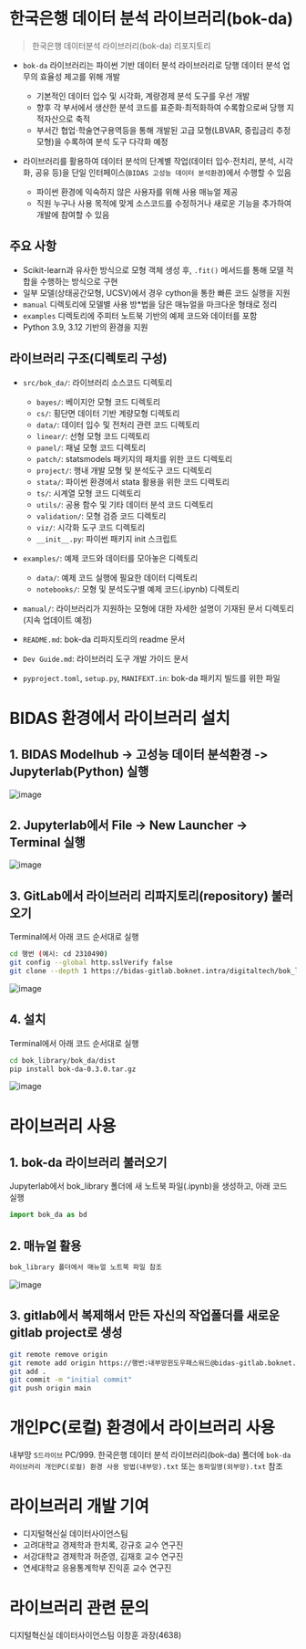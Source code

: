 # 한국은행 데이터 분석 라이브러리(bok-da)

> 한국은행 데이터분석 라이브러리(bok-da) 리포지토리

- `bok-da` 라이브러리는 파이썬 기반 데이터 분석 라이브러리로 당행 데이터 분석 업무의 효율성 제고를 위해 개발
  - 기본적인 데이터 입수 및 시각화, 계량경제 분석 도구를 우선 개발
  - 향후 각 부서에서 생산한 분석 코드를 표준화$\cdot$최적화하여 수록함으로써 당행 지적자산으로 축적
  - 부서간 협업$\cdot$학술연구용역등을 통해 개발된 고급 모형(LBVAR, 중립금리 추정모형)을 수록하여 분석 도구 다각화 예정
  
- 라이브러리를 활용하여 데이터 분석의 단계별 작업(데이터 입수$\cdot$전치리, 분석, 시각화, 공유 등)을 단일 인터페이스(`BIDAS 고성능 데이터 분석환경`)에서 수행할 수 있음
   - 파이썬 환경에 익숙하지 않은 사용자를 위해 사용 매뉴얼 제공
   - 직원 누구나 사용 목적에 맞게 소스코드를 수정하거나 새로운 기능을 추가하여 개발에 참여할 수 있음


## 주요 사항

- Scikit-learn과 유사한 방식으로 모형 객체 생성 후, `.fit()` 메서드를 통해 모델 적합을 수행하는 방식으로 구현
- 일부 모델(상태공간모형, UCSV)에서 경우 cython을 통한 빠른 코드 실행을 지원
- `manual` 디렉토리에 모델별 사용 방*법을 담은 매뉴얼을 마크다운 형태로 정리
- `examples` 디렉토리에 주피터 노트북 기반의 예제 코드와 데이터를 포함
- Python 3.9, 3.12 기반의 환경을 지원


## 라이브러리 구조(디렉토리 구성)
- `src/bok_da/`: 라이브러리 소스코드 디렉토리
    - `bayes/`: 베이지안 모형 코드 디렉토리
    - `cs/`: 횡단면 데이터 기반 계량모형 디렉토리
    - `data/`: 데이터 입수 및 전처리 관련 코드 디렉토리
    - `linear/`: 선형 모형 코드 디렉토리
    - `panel/`: 패널 모형 코드 디렉토리
    - `patch/`: statsmodels 패키지의 패치를 위한 코드 디렉토리
    - `project/`: 행내 개발 모형 및 분석도구 코드 디렉토리
    - `stata/`: 파이썬 환경에서 stata 활용을 위한 코드 디렉토리
    - `ts/`: 시계열 모형 코드 디렉토리
    - `utils/`: 공용 함수 및 기타 데이터 분석 코드 디렉토리
    - `validation/`: 모형 검증 코드 디렉토리
    - `viz/`: 시각화 도구 코드 디렉토리
    - `__init__.py`: 파이썬 패키지 init 스크립트

- `examples/`: 예제 코드와 데이터를 모아놓은 디렉토리
    - `data/`: 예제 코드 실행에 필요한 데이터 디렉토리
    - `notebooks/`: 모형 및 분석도구별 예제 코드(.ipynb) 디렉토리

- `manual/`: 라이브러리가 지원하는 모형에 대한 자세한 설명이 기재된 문서 디렉토리(지속 업데이트 예정)

- `README.md`: bok-da 리파지토리의 readme 문서

- `Dev Guide.md`: 라이브러리 도구 개발 가이드 문서

- `pyproject.toml`, `setup.py`, `MANIFEXT.in`: bok-da 패키지 빌드를 위한 파일

# BIDAS 환경에서 라이브러리 설치

## 1. BIDAS Modelhub -> 고성능 데이터 분석환경 -> Jupyterlab(Python) 실행

![image](img/bidas_modelhub.PNG)

## 2. Jupyterlab에서 File -> New Launcher -> Terminal 실행

![image](img/terminal.PNG)

## 3. GitLab에서 라이브러리 리파지토리(repository) 불러오기
Terminal에서 아래 코드 순서대로 실행
```bash
cd 행번 (예시: cd 2310490)
git config --global http.sslVerify false
git clone --depth 1 https://bidas-gitlab.boknet.intra/digitaltech/bok_library.git
```
![image](img/git_clone.PNG)

## 4. 설치
Terminal에서 아래 코드 순서대로 실행
```bash
cd bok_library/bok_da/dist
pip install bok-da-0.3.0.tar.gz
```
![image](img/bok_installation.PNG)

# 라이브러리 사용
## 1. bok-da 라이브러리 불러오기
Jupyterlab에서 bok_library 폴더에 새 노트북 파일(.ipynb)을 생성하고, 아래 코드 실행
```python
import bok_da as bd
```
## 2. 매뉴얼 활용
```bash
bok_library 폴더에서 매뉴얼 노트북 파일 참조
```
![image](img/bok_manual.PNG)

## 3. gitlab에서 복제해서 만든 자신의 작업폴더를 새로운 gitlab project로 생성
```bash
git remote remove origin
git remote add origin https://행번:내부망윈도우패스워드@bidas-gitlab.boknet.intra/행번/프로젝트이름.git
git add .
git commit -m "initial commit"
git push origin main
```

# 개인PC(로컬) 환경에서 라이브러리 사용
내부망 `S드라이브` PC/999. 한국은행 데이터 분석 라이브러리(bok-da) 폴더에 `bok-da 라이브러리 개인PC(로컬) 환경 사용 방법(내부망).txt` 또는 `동파일명(외부망).txt` 참조

# 라이브러리 개발 기여
- 디지털혁신실 데이터사이언스팀
- 고려대학교 경제학과 한치록, 강규호 교수 연구진
- 서강대학교 경제학과 허준영, 김재호 교수 연구진
- 연세대학교 응용통계학부 진익훈 교수 연구진

# 라이브러리 관련 문의
디지털혁신실 데이터사이언스팀 이창훈 과장(4638)